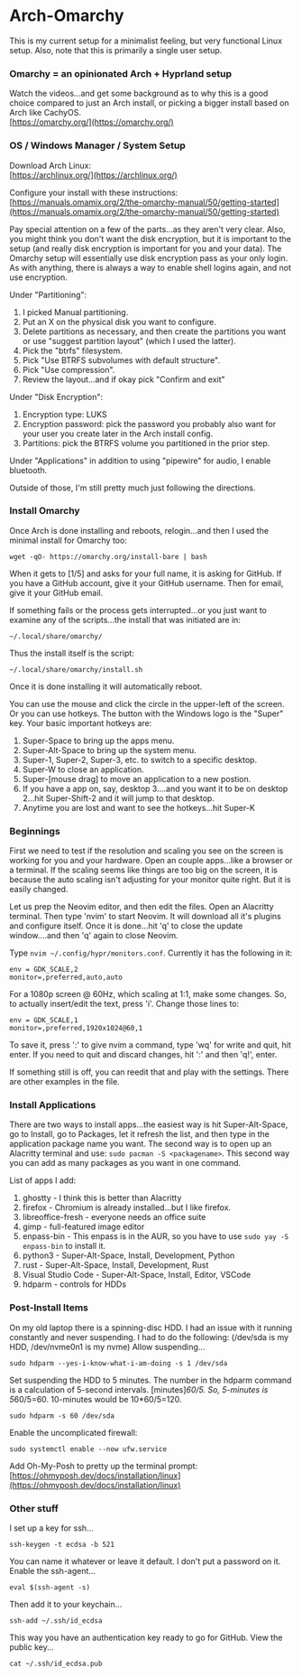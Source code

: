 # Arch-Omarchy

This is my current setup for a minimalist feeling, but very functional Linux setup. Also, note that this is primarily a single user setup.

### Omarchy = an opinionated Arch + Hyprland setup
Watch the videos...and get some background as to why this is a good choice compared to just an Arch install, or picking a bigger install based on Arch like CachyOS.<br>
[https://omarchy.org/](https://omarchy.org/)


### OS / Windows Manager / System Setup

Download Arch Linux:<br>
[https://archlinux.org/](https://archlinux.org/)


Configure your install with these instructions:<br>
[https://manuals.omamix.org/2/the-omarchy-manual/50/getting-started](https://manuals.omamix.org/2/the-omarchy-manual/50/getting-started)

Pay special attention on a few of the parts...as they aren't very clear. Also, you might think you don't want the disk encryption, but it is important to the setup (and really disk encryption is important for you and your data). The Omarchy setup will essentially use disk encryption pass as your only login.  As with anything, there is always a way to enable shell logins again, and not use encryption.

Under "Partitioning":
1. I picked Manual partitioning.
2. Put an X on the physical disk you want to configure.
3. Delete partitions as necessary, and then create the partitions you want or use "suggest partition layout" (which I used the latter).
4. Pick the "btrfs" filesystem.
5. Pick "Use BTRFS subvolumes with default structure".
6. Pick "Use compression".
7. Review the layout...and if okay pick "Confirm and exit"

Under "Disk Encryption":
1. Encryption type: LUKS
2. Encryption password: pick the password you probably also want for your user you create later in the Arch install config.
3. Partitions: pick the BTRFS volume you partitioned in the prior step.

Under "Applications" in addition to using "pipewire" for audio, I enable bluetooth. 

Outside of those, I'm still pretty much just following the directions.

### Install Omarchy

Once Arch is done installing and reboots, relogin...and then I used the minimal install for Omarchy too:
```
wget -qO- https://omarchy.org/install-bare | bash
```
When it gets to [1/5] and asks for your full name, it is asking for GitHub. If you have a GitHub account, give it your GitHub username. Then for email, give it your GitHub email.

If something fails or the process gets interrupted...or you just want to examine any of the scripts...the install that was initiated are in:
```
~/.local/share/omarchy/
```
Thus the install itself is the script:
```
~/.local/share/omarchy/install.sh
```

Once it is done installing it will automatically reboot.

You can use the mouse and click the circle in the upper-left of the screen. Or you can use hotkeys. The button with the Windows logo is the "Super" key. Your basic important hotkeys are:
1. Super-Space to bring up the apps menu.
2. Super-Alt-Space to bring up the system menu.
3. Super-1, Super-2, Super-3, etc. to switch to a specific desktop.
4. Super-W to close an application.
5. Super-\[mouse drag\] to move an application to a new postion.
6. If you have a app on, say, desktop 3....and you want it to be on desktop 2...hit Super-Shift-2 and it will jump to that desktop.
7. Anytime you are lost and want to see the hotkeys...hit Super-K


### Beginnings

First we need to test if the resolution and scaling you see on the screen is working for you and your hardware. Open an couple apps...like a browser or a terminal.  If the scaling seems like things are too big on the screen, it is because the auto scaling isn't adjusting for your monitor quite right. But it is easily changed.

Let us prep the Neovim editor, and then edit the files. Open an Alacritty terminal. Then type 'nvim' to start Neovim.  It will download all it's plugins and configure itself. Once it is done...hit 'q' to close the update window....and then 'q' again to close Neovim.

Type ```nvim ~/.config/hypr/monitors.conf```.  Currently it has the following in it:
```
env = GDK_SCALE,2
monitor=,preferred,auto,auto
```

For a 1080p screen @ 60Hz, which scaling at 1:1, make some changes. So, to actually insert/edit the text, press 'i'. Change those lines to:
```
env = GDK_SCALE,1
monitor=,preferred,1920x1024@60,1
```

To save it, press ':' to give nvim a command, type 'wq' for write and quit, hit enter.  If you need to quit and discard changes, hit ':' and then 'q!', enter.

If something still is off, you can reedit that and play with the settings. There are other examples in the file.


### Install Applications

There are two ways to install apps...the easiest way is hit Super-Alt-Space, go to Install, go to Packages, let it refresh the list, and then type in the application package name you want.  The second way is to open up an Alacritty terminal and use: ```sudo pacman -S <packagename>```.  This second way you can add as many packages as you want in one command.

List of apps I add:
1. ghostty - I think this is better than Alacritty
2. firefox - Chromium is already installed...but I like firefox.
3. libreoffice-fresh - everyone needs an office suite
4. gimp - full-featured image editor
5. enpass-bin - This enpass is in the AUR, so you have to use ```sudo yay -S enpass-bin``` to install it.
6. python3 - Super-Alt-Space, Install, Development, Python
7. rust - Super-Alt-Space, Install, Development, Rust
8. Visual Studio Code - Super-Alt-Space, Install, Editor, VSCode
9. hdparm - controls for HDDs


### Post-Install Items

On my old laptop there is a spinning-disc HDD.  I had an issue with it running constantly and never suspending.  I had to do the following:
(/dev/sda is my HDD, /dev/nvme0n1 is my nvme)
Allow suspending...
```
sudo hdparm --yes-i-know-what-i-am-doing -s 1 /dev/sda
```
Set suspending the HDD to 5 minutes.  The number in the hdparm command is a calculation of 5-second intervals. [minutes]*60/5.  So, 5-minutes is 5*60/5=60. 10-minutes would be 10*60/5=120.
```
sudo hdparm -s 60 /dev/sda
```

Enable the uncomplicated firewall:
```
sudo systemctl enable --now ufw.service
```

Add Oh-My-Posh to pretty up the terminal prompt:<br>
[https://ohmyposh.dev/docs/installation/linux](https://ohmyposh.dev/docs/installation/linux)



### Other stuff

I set up a key for ssh...
```
ssh-keygen -t ecdsa -b 521
```
You can name it whatever or leave it default.
I don't put a password on it.
Enable the ssh-agent...
```
eval $(ssh-agent -s)
```
Then add it to your keychain...
```
ssh-add ~/.ssh/id_ecdsa
```
This way you have an authentication key ready to go for GitHub. View the public key...
```
cat ~/.ssh/id_ecdsa.pub
```

